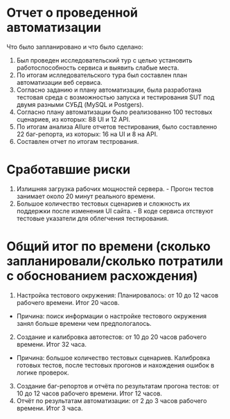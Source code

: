 # Отчет о проведенной автоматизации
Что было запланировано и что было сделано:
1. Был проведен исследовательский тур с целью установить работоспособность сервиса и выявить слабые места.
2. По итогам ислледовательского тура был составлен план автоматизации веб сервиса.
3. Согласно заданию и плану автоматизации, была разработана тестовая среда с возможностью запуска и тестирования SUT под двумя разными СУБД (MySQL и Postgers).
4. Согласно плану автоматизации было реализованно 100 тестовых сценариев, из которых: 88 UI и 12 API.
5. По итогам анализа Allure отчетов тестирования, было составленно 22 баг-репорта, из которых: 16 на UI и 8 на API.
6. Составлен отчет по итогам тестрования.
# Сработавшие риски
1. Излишняя загрузка рабочих мощностей сервера. - Прогон тестов занимает около 20 минут реального времени.
2. Большое количество тестовых сценариев и сложность их поддержки после изменения UI сайта. - В коде сервиса отствуют тестовые указатели для облегчения тестирования.
# Общий итог по времени (сколько запланировали/сколько потратили с обоснованием расхождения)
1. Настройка тестового окружения: Планировалось: от 10 до 12 часов рабочего времени. Итог 20 часов. 
+ Причина: поиск информации о настройке тестового окружения занял больше времени чем предпологалось.
2. Создание и калибровка автотестов: от 10 до 20 часов рабочего времени. Итог 32 часа. 
+ Причина: большое количество тестовых сценариев. Калибровка готовых тестов, после тестовых прогонов и нахождения ошибок в логике проверок.
3. Создание баг-репортов и отчёта по результатам прогона тестов: от 10 до 12 часов рабочего времени. Итог 12 часов.
4. Отчёт по результатам автоматизации: от 2 до 3 часов рабочего времени. Итог 3 часа.
